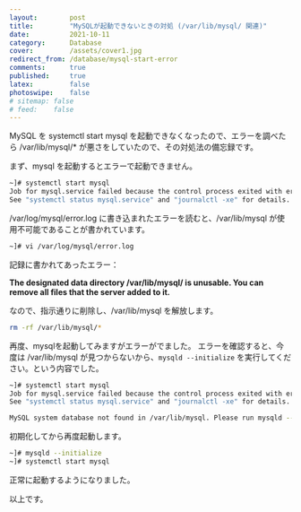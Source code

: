 ```yaml
---
layout:        post
title:         "MySQLが起動できないときの対処 (/var/lib/mysql/ 関連)"
date:          2021-10-11
category:      Database
cover:         /assets/cover1.jpg
redirect_from: /database/mysql-start-error
comments:      true
published:     true
latex:         false
photoswipe:    false
# sitemap: false
# feed:    false
---
```


MySQL を systemctl start mysql を起動できなくなったので、エラーを調べたら /var/lib/mysql/* が悪さをしていたので、その対処法の備忘録です。

まず、mysql を起動するとエラーで起動できません。

```bash
~]# systemctl start mysql
Job for mysql.service failed because the control process exited with error code.
See "systemctl status mysql.service" and "journalctl -xe" for details.
```
/var/log/mysql/error.log に書き込まれたエラーを読むと、/var/lib/mysql が使用不可能であることが書かれています。
```bash
~]# vi /var/log/mysql/error.log
```
記録に書かれてあったエラー：

**The designated data directory /var/lib/mysql/ is unusable. You can remove all files that the server added to it.**

なので、指示通りに削除し、/var/lib/mysql を解放します。
```bash
rm -rf /var/lib/mysql/*
```

再度、mysqlを起動してみますがエラーがでました。
エラーを確認すると、今度は /var/lib/mysql が見つからないから、`mysqld --initialize` を実行してください。という内容でした。
```bash
~]# systemctl start mysql
Job for mysql.service failed because the control process exited with error code.
See "systemctl status mysql.service" and "journalctl -xe" for details.

MySQL system database not found in /var/lib/mysql. Please run mysqld --initialize.
```
初期化してから再度起動します。
```bash
~]# mysqld --initialize
~]# systemctl start mysql
```
正常に起動するようになりました。

以上です。

